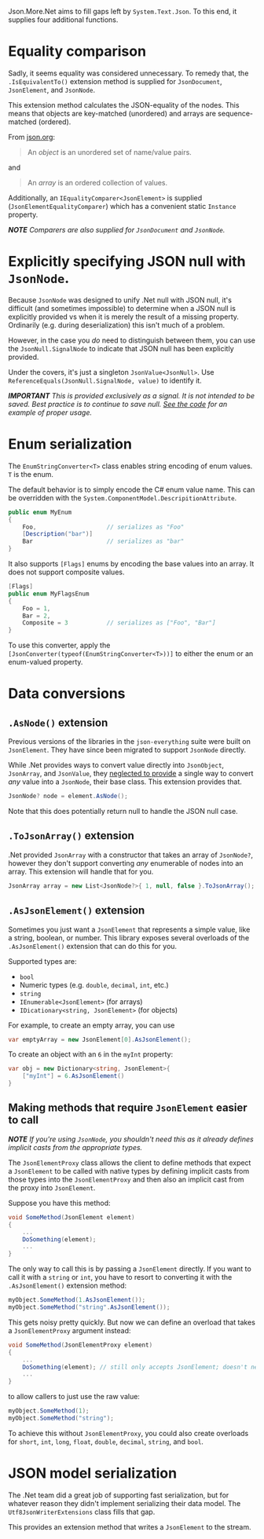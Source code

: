 Json.More<nsp>.Net aims to fill gaps left by `System.Text.Json`.  To this end, it supplies four additional functions.

# Equality comparison

Sadly, it seems equality was considered unnecessary.  To remedy that, the `.IsEquivalentTo()` extension method is supplied for `JsonDocument`, `JsonElement`, and `JsonNode`.

This extension method calculates the JSON-equality of the nodes.  This means that objects are key-matched (unordered) and arrays are sequence-matched (ordered).

From [json.org](https://json.org):

> An *object* is an unordered set of name/value pairs.

and

> An *array* is an ordered collection of values.

Additionally, an `IEqualityComparer<JsonElement>` is supplied (`JsonElementEqualityComparer`) which has a convenient static `Instance` property.

***NOTE** Comparers are also supplied for `JsonDocument` and `JsonNode`.*

# Explicitly specifying JSON null with `JsonNode`.

Because `JsonNode` was designed to unify .Net null with JSON null, it's difficult (and sometimes impossible) to determine when a JSON null is explicitly provided vs when it is merely the result of a missing property.  Ordinarily (e.g. during deserialization) this isn't much of a problem.

However, in the case you _do_ need to distinguish between them, you can use the `JsonNull.SignalNode` to indicate that JSON null has been explicitly provided.

Under the covers, it's just a singleton `JsonValue<JsonNull>`.  Use `ReferenceEquals(JsonNull.SignalNode, value)` to identify it.

***IMPORTANT** This is provided exclusively as a signal.  It is not intended to be saved.  Best practice is to continue to save null.  [See the code](https://github.com/gregsdennis/json-everything/blob/595045ec8258f4073ee5666c721609a9c0886490/JsonSchema/ValidationContext.cs#L146-L149) for an example of proper usage.*

# Enum serialization

The `EnumStringConverter<T>` class enables string encoding of enum values.  `T` is the enum.

The default behavior is to simply encode the C# enum value name.  This can be overridden with the `System.ComponentModel.DescripitionAttribute`.

```c#
public enum MyEnum
{
    Foo,                    // serializes as "Foo"
    [Description("bar")]
    Bar                     // serializes as "bar"
}
```

It also supports `[Flags]` enums by encoding the base values into an array.  It does not support composite values.

```c#
[Flags]
public enum MyFlagsEnum
{
    Foo = 1,
    Bar = 2,
    Composite = 3           // serializes as ["Foo", "Bar"]
}
```

To use this converter, apply the `[JsonConverter(typeof(EnumStringConverter<T>))]` to either the enum or an enum-valued property.

# Data conversions

## `.AsNode()` extension

Previous versions of the libraries in the `json-everything` suite were built on `JsonElement`.  They have since been migrated to support `JsonNode` directly.

While .Net provides ways to convert value directly into `JsonObject`, `JsonArray`, and `JsonValue`, they [neglected to provide](https://github.com/dotnet/runtime/issues/70427) a single way to convert _any_ value into a `JsonNode`, their base class.  This extension provides that.

```c#
JsonNode? node = element.AsNode();
```

Note that this does potentially return null to handle the JSON null case.

## `.ToJsonArray()` extension

.Net provided `JsonArray` with a constructor that takes an array of `JsonNode?`, however they don't support converting _any_ enumerable of nodes into an array.  This extension will handle that for you.

```c#
JsonArray array = new List<JsonNode?>{ 1, null, false }.ToJsonArray();
```

## `.AsJsonElement()` extension

Sometimes you just want a `JsonElement` that represents a simple value, like a string, boolean, or number.  This library exposes several overloads of the `.AsJsonElement()` extension that can do this for you.

Supported types are:

- `bool`
- Numeric types (e.g. `double`, `decimal`, `int`, etc.)
- `string`
- `IEnumerable<JsonElement>` (for arrays)
- `IDicationary<string, JsonElement>` (for objects)

For example, to create an empty array, you can use

```c#
var emptyArray = new JsonElement[0].AsJsonElement();
```

To create an object with an `6` in the `myInt` property:

```c#
var obj = new Dictionary<string, JsonElement>{
    ["myInt"] = 6.AsJsonElement()
}
```

## Making methods that require `JsonElement` easier to call

***NOTE** If you're using `JsonNode`, you shouldn't need this as it already defines implicit casts from the appropriate types.*

The `JsonElementProxy` class allows the client to define methods that expect a `JsonElement` to be called with native types by defining implicit casts from those types into the `JsonElementProxy` and then also an implicit cast from the proxy into `JsonElement`.

Suppose you have this method:

```c#
void SomeMethod(JsonElement element)
{
    ...
    DoSomething(element);
    ...
}
```

The only way to call this is by passing a `JsonElement` directly.  If you want to call it with a `string` or `int`, you have to resort to converting it with the `.AsJsonElement()` extension method:

```c#
myObject.SomeMethod(1.AsJsonElement());
myObject.SomeMethod("string".AsJsonElement());
```

This gets noisy pretty quickly.  But now we can define an overload that takes a `JsonElementProxy` argument instead:

```c#
void SomeMethod(JsonElementProxy element)
{
    ...
    DoSomething(element); // still only accepts JsonElement; doesn't need an overload
    ...
}
```

to allow callers to just use the raw value:

```c#
myObject.SomeMethod(1);
myObject.SomeMethod("string");
```

To achieve this without `JsonElementProxy`, you could also create overloads for `short`, `int`, `long`, `float`, `double`, `decimal`, `string`, and `bool`.

# JSON model serialization

The .Net team did a great job of supporting fast serialization, but for whatever reason they didn't implement serializing their data model.  The `Utf8JsonWriterExtensions` class fills that gap.

This provides an extension method that writes a `JsonElement` to the stream.